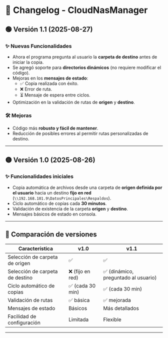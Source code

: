 # 📌 Changelog - CloudNasManager

## 🟢 Versión 1.1 (2025-08-27)
### ✨ Nuevas Funcionalidades
- Ahora el programa pregunta al usuario la **carpeta de destino** antes de iniciar la copia.  
- Se agregó soporte para **directorios dinámicos** (no requiere modificar el código).  
- Mejoras en los **mensajes de estado**:  
  - ✅ Copia realizada con éxito.  
  - ❌ Error de ruta.  
  - ⏳ Mensaje de espera entre ciclos.  
- Optimización en la validación de rutas de **origen** y **destino**.  

### 🛠️ Mejoras
- Código más **robusto y fácil de mantener**.  
- Reducción de posibles errores al permitir rutas personalizadas de destino.  

---

## 🟡 Versión 1.0 (2025-08-26)
### ✨ Funcionalidades iniciales
- Copia automática de archivos desde una carpeta de **origen definida por el usuario** hacia un destino **fijo en red** (`\\192.168.101.9\DatosPrincipales\Respaldos`).  
- Ciclo automático de copias cada **30 minutos**.  
- Validación de existencia de la carpeta **origen** y **destino**.  
- Mensajes básicos de estado en consola.  

---

## 🔄 Comparación de versiones
| Característica | v1.0 | v1.1 |
|----------------|------|------|
| Selección de carpeta de origen | ✅ | ✅ |
| Selección de carpeta de destino | ❌ (fijo en red) | ✅ (dinámico, preguntado al usuario) |
| Ciclo automático de copias | ✅ (cada 30 min) | ✅ (cada 30 min) |
| Validación de rutas | ✅ básica | ✅ mejorada |
| Mensajes de estado | Básicos | Más detallados |
| Facilidad de configuración | Limitada | Flexible |

---
